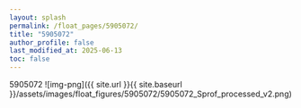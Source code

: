 ```yaml
---
layout: splash
permalink: /float_pages/5905072/
title: "5905072"
author_profile: false
last_modified_at: 2025-06-13
toc: false
---
```

 
5905072
![img-png]({{ site.url }}{{ site.baseurl }}/assets/images/float_figures/5905072/5905072_Sprof_processed_v2.png)
